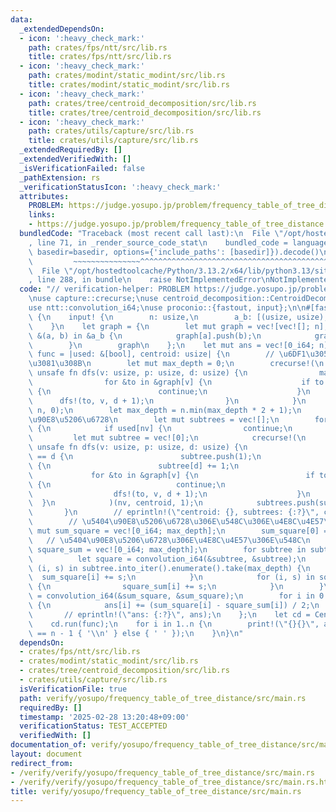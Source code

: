 ```yaml
---
data:
  _extendedDependsOn:
  - icon: ':heavy_check_mark:'
    path: crates/fps/ntt/src/lib.rs
    title: crates/fps/ntt/src/lib.rs
  - icon: ':heavy_check_mark:'
    path: crates/modint/static_modint/src/lib.rs
    title: crates/modint/static_modint/src/lib.rs
  - icon: ':heavy_check_mark:'
    path: crates/tree/centroid_decomposition/src/lib.rs
    title: crates/tree/centroid_decomposition/src/lib.rs
  - icon: ':heavy_check_mark:'
    path: crates/utils/capture/src/lib.rs
    title: crates/utils/capture/src/lib.rs
  _extendedRequiredBy: []
  _extendedVerifiedWith: []
  _isVerificationFailed: false
  _pathExtension: rs
  _verificationStatusIcon: ':heavy_check_mark:'
  attributes:
    PROBLEM: https://judge.yosupo.jp/problem/frequency_table_of_tree_distance
    links:
    - https://judge.yosupo.jp/problem/frequency_table_of_tree_distance
  bundledCode: "Traceback (most recent call last):\n  File \"/opt/hostedtoolcache/Python/3.13.2/x64/lib/python3.13/site-packages/onlinejudge_verify/documentation/build.py\"\
    , line 71, in _render_source_code_stat\n    bundled_code = language.bundle(stat.path,\
    \ basedir=basedir, options={'include_paths': [basedir]}).decode()\n          \
    \         ~~~~~~~~~~~~~~~^^^^^^^^^^^^^^^^^^^^^^^^^^^^^^^^^^^^^^^^^^^^^^^^^^^^^^^^^^^^^^^^^^\n\
    \  File \"/opt/hostedtoolcache/Python/3.13.2/x64/lib/python3.13/site-packages/onlinejudge_verify/languages/rust.py\"\
    , line 288, in bundle\n    raise NotImplementedError\nNotImplementedError\n"
  code: "// verification-helper: PROBLEM https://judge.yosupo.jp/problem/frequency_table_of_tree_distance\n\
    \nuse capture::crecurse;\nuse centroid_decomposition::CentroidDecomposition;\n\
    use ntt::convolution_i64;\nuse proconio::{fastout, input};\n\n#[fastout]\nfn main()\
    \ {\n    input! {\n        n: usize,\n        a_b: [(usize, usize); n - 1],\n\
    \    }\n    let graph = {\n        let mut graph = vec![vec![]; n];\n        for\
    \ &(a, b) in &a_b {\n            graph[a].push(b);\n            graph[b].push(a);\n\
    \        }\n        graph\n    };\n    let mut ans = vec![0_i64; n];\n    let\
    \ func = |used: &[bool], centroid: usize| {\n        // \u6DF1\u3055\u3092\u6C42\
    \u3081\u308B\n        let mut max_depth = 0;\n        crecurse!(\n           \
    \ unsafe fn dfs(v: usize, p: usize, d: usize) {\n                max_depth = max_depth.max(d);\n\
    \                for &to in &graph[v] {\n                    if to == p || used[to]\
    \ {\n                        continue;\n                    }\n              \
    \      dfs!(to, v, d + 1);\n                }\n            }\n        )(centroid,\
    \ n, 0);\n        let max_depth = n.min(max_depth * 2 + 1);\n        // \u5404\
    \u90E8\u5206\u6728\n        let mut subtrees = vec![];\n        for &nv in &graph[centroid]\
    \ {\n            if used[nv] {\n                continue;\n            }\n   \
    \         let mut subtree = vec![0];\n            crecurse!(\n               \
    \ unsafe fn dfs(v: usize, p: usize, d: usize) {\n                    if subtree.len()\
    \ == d {\n                        subtree.push(1);\n                    } else\
    \ {\n                        subtree[d] += 1;\n                    }\n       \
    \             for &to in &graph[v] {\n                        if to == p || used[to]\
    \ {\n                            continue;\n                        }\n      \
    \                  dfs!(to, v, d + 1);\n                    }\n              \
    \  }\n            )(nv, centroid, 1);\n            subtrees.push(subtree);\n \
    \       }\n        // eprintln!(\"centroid: {}, subtrees: {:?}\", centroid, subtrees);\n\
    \        // \u5404\u90E8\u5206\u6728\u306E\u548C\u306E\u4E8C\u4E57\n        let\
    \ mut sum_square = vec![0_i64; max_depth];\n        sum_square[0] = 1;\n     \
    \   // \u5404\u90E8\u5206\u6728\u306E\u4E8C\u4E57\u306E\u548C\n        let mut\
    \ square_sum = vec![0_i64; max_depth];\n        for subtree in subtrees {\n  \
    \          let square = convolution_i64(&subtree, &subtree);\n            for\
    \ (i, s) in subtree.into_iter().enumerate().take(max_depth) {\n              \
    \  sum_square[i] += s;\n            }\n            for (i, s) in square.into_iter().enumerate().take(max_depth)\
    \ {\n                square_sum[i] += s;\n            }\n        }\n        sum_square\
    \ = convolution_i64(&sum_square, &sum_square);\n        for i in 0..max_depth\
    \ {\n            ans[i] += (sum_square[i] - square_sum[i]) / 2;\n        }\n \
    \       // eprintln!(\"ans: {:?}\", ans);\n    };\n    let cd = CentroidDecomposition::new(&graph);\n\
    \    cd.run(func);\n    for i in 1..n {\n        print!(\"{}{}\", ans[i], if i\
    \ == n - 1 { '\\n' } else { ' ' });\n    }\n}\n"
  dependsOn:
  - crates/fps/ntt/src/lib.rs
  - crates/modint/static_modint/src/lib.rs
  - crates/tree/centroid_decomposition/src/lib.rs
  - crates/utils/capture/src/lib.rs
  isVerificationFile: true
  path: verify/yosupo/frequency_table_of_tree_distance/src/main.rs
  requiredBy: []
  timestamp: '2025-02-28 13:20:48+09:00'
  verificationStatus: TEST_ACCEPTED
  verifiedWith: []
documentation_of: verify/yosupo/frequency_table_of_tree_distance/src/main.rs
layout: document
redirect_from:
- /verify/verify/yosupo/frequency_table_of_tree_distance/src/main.rs
- /verify/verify/yosupo/frequency_table_of_tree_distance/src/main.rs.html
title: verify/yosupo/frequency_table_of_tree_distance/src/main.rs
---
```

